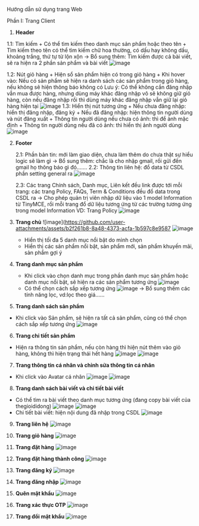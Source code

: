 Hướng dẫn sử dụng trang Web

Phần I: Trang Client
1. **Header**

  1.1: Tìm kiếm
      + Có thể tìm kiếm theo danh mục sản phẩm hoặc theo tên
      + Tìm kiếm theo tên có thể tìm kiếm chữ hoa thường, có dấu hay không dấu, khoảng trắng, thứ tự từ lộn xộn
      -> Bổ sung thêm: Tìm kiếm được cả bài viết, sẽ ra hiện ra 2 phần sản phẩm và bài viết
   ![image](https://github.com/user-attachments/assets/9359d6c3-7e50-4fdd-a091-33229b89809c)
   
  1.2: Nút giỏ hàng
      + Hiện sổ sản phẩm hiện có trong giỏ hàng
      + Khi hover vào: Nếu có sản phẩm sẽ hiện ra danh sách các sản phẩm trong giỏ hàng, nếu không sẽ hiện thông báo không có
      Lưu ý: Có thể không cần đăng nhập vẫn mua được hàng, nhưng dùng máy khác đăng nhập vô sẽ không giữ giỏ hàng, còn nếu đăng nhập rồi thì dùng máy khác đăng nhập vẫn giữ lại giỏ hàng hiện tại
   ![image](https://github.com/user-attachments/assets/d83e212e-5af2-41f7-ac13-478efd3098fb)
  1.3: Hiển thị nút tương ứng
      + Nếu chưa đăng nhập: hiển thị đăng nhập, đăng ký
      + Nếu đã đăng nhập: hiện thông tin người dùng và nút đăng xuất
            + Thông tin người dùng nếu chưa có ảnh: thì để ảnh mặc định
            + Thông tin người dùng nếu đã có ảnh: thì hiển thị ảnh người dùng
    ![image](https://github.com/user-attachments/assets/f38201e0-8bad-4fa9-a142-c884f4f1b620)

2. **Footer**

   2.1: Phần bản tin: mới làm giao diện, chưa làm thêm do chưa thật sự hiểu logic sẽ làm gì
        -> Bổ sung thêm: chắc là cho nhập gmail, rồi gửi đến gmail họ thông báo gì đó.......
   2.2: Thông tin liên hệ: đổ data từ CSDL phần setting general ra
   ![image](https://github.com/user-attachments/assets/1ec8522a-4c47-41cd-a28c-60774f5a0fec)

   2.3: Các trang Chính sách, Danh mục, Liên kết đều link được tới mỗi trang: các trang Policy, FAQs, Term & Conditions đều đổ data trong CSDL ra
        -> Cho phép quản trị viên nhập dữ liệu vào 1 model Information từ TinyMCE, rồi mỗi trang đổ dữ liệu tương ứng từ các trường tương ứng trong model Information
   VD: Trang Policy
  ![image](https://github.com/user-attachments/assets/07ddaa46-f674-4f29-a267-7baadddc6e8a)

3. **Trang chủ**
   ![image](https://github.com/user-attachments/assets/b2f261b8-8a48-4373-acfa-1b597c8e9587
  ![image](https://github.com/user-attachments/assets/3e259ad9-32c0-4cc7-96d4-a308872d65c1)

   + Hiển thị tối đa 5 danh mục nổi bật do mình chọn
   + Hiển thị các sản phẩm nổi bật, sản phẩm mới, sản phẩm khuyến mãi, sản phẩm gợi ý

4. **Trang danh mục sản phẩm**
    + Khi click vào chọn danh mục trong phần danh mục sản phẩm hoặc danh mục nổi bật, sẽ hiện ra các sản phẩm tương ứng
   ![image](https://github.com/user-attachments/assets/7a28e901-ca75-4152-92e2-79575befbef1)
    + Có thể chọn cách sắp xếp tương ứng
  ![image](https://github.com/user-attachments/assets/11de8a3a-87d4-41df-b2fe-96a4edbaa3f6)
    -> Bổ sung thêm các tính năng lọc, vd:lọc theo giá......
5. **Trang danh sách sản phẩm**
  + Khi click vào Sản phẩm, sẽ hiện ra tất cả sản phẩm, cũng có thể chọn cách sắp xếp tương ứng
    ![image](https://github.com/user-attachments/assets/6e59f8c7-0b3d-4786-8f5b-5b9c7f498e69)
6. **Trang chi tiết sản phẩm**
  + Hiện ra thông tin sản phẩm, nếu còn hàng thì hiện nút thêm vào giỏ hàng, không thì hiện trạng thái hết hàng
![image](https://github.com/user-attachments/assets/a99f41ee-85cf-4c84-b71a-fe6584cfcf5e)
![image](https://github.com/user-attachments/assets/0ac9fb49-80ae-4cae-ab79-af50776a3e50)

7. **Trang thông tin cá nhân và chỉnh sửa thông tin cá nhân**
  + Khi click vào Avatar cá nhân
![image](https://github.com/user-attachments/assets/521cfd6a-aebe-4cb9-9f6d-fbbe2958769d)
![image](https://github.com/user-attachments/assets/7076363e-7dca-427a-9df9-54df7e10b371)

8. **Trang danh sách bài viết và chi tiết bài viết**
  + Có thể tìm ra bài viết theo danh mục tương ứng (đang copy bài viết của thegioididong)
![image](https://github.com/user-attachments/assets/8a8c6dda-77a7-476c-b3fd-2f9b0e2f9fd5)
![image](https://github.com/user-attachments/assets/c86c26d2-a572-4335-8333-069508bf420d)
  + Chi tiết bài viết: hiện nội dung đã nhập trong CSDL
![image](https://github.com/user-attachments/assets/3f8af4d9-5ab3-4e83-9933-5e8848a78654)

9. **Trang liên hệ**
![image](https://github.com/user-attachments/assets/cad4c466-3075-440a-81f5-f40244527f7f)

10. **Trang giỏ hàng**
![image](https://github.com/user-attachments/assets/d91cd318-f6f9-4619-9dfe-ea5c3a660aaa)

11. **Trang đặt hàng**
![image](https://github.com/user-attachments/assets/da5dd152-a5e6-4769-9149-5986cacda1db)

12. **Trang đặt hàng thành công**
![image](https://github.com/user-attachments/assets/6d9b401d-a922-4230-b0c8-e8fe3f116b93)

13. **Trang đăng ký**
![image](https://github.com/user-attachments/assets/e8eb1960-32c8-4296-a652-6c5a684b550e)

14. **Trang đăng nhập**
![image](https://github.com/user-attachments/assets/275a02fa-8179-4733-a31e-87b1af792850)

15. **Quên mật khẩu**
![image](https://github.com/user-attachments/assets/c203112b-5c4c-45fe-a599-a91c7115ad34)

16. **Trang xác thực OTP**
![image](https://github.com/user-attachments/assets/36c2426d-fb8a-40f9-adec-b6fa3fc3dfd3)

17. **Trang đổi mật khẩu**
![image](https://github.com/user-attachments/assets/2bfb9e7e-86a6-43f2-a7e5-a79d65e52b4b)

















